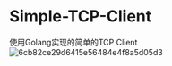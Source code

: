 # Simple-TCP-Client
使用Golang实现的简单的TCP Client
![6cb82ce29d6415e56484e4f8a5d05d3](https://user-images.githubusercontent.com/62180055/196688093-02bb95d4-dadd-4340-a5a9-e31399d425b0.jpg)
